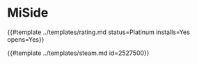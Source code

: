 # MiSide
<!-- script:Aliases [] -->

{{#template ../templates/rating.md status=Platinum installs=Yes opens=Yes}} 

{{#template ../templates/steam.md id=2527500}}
